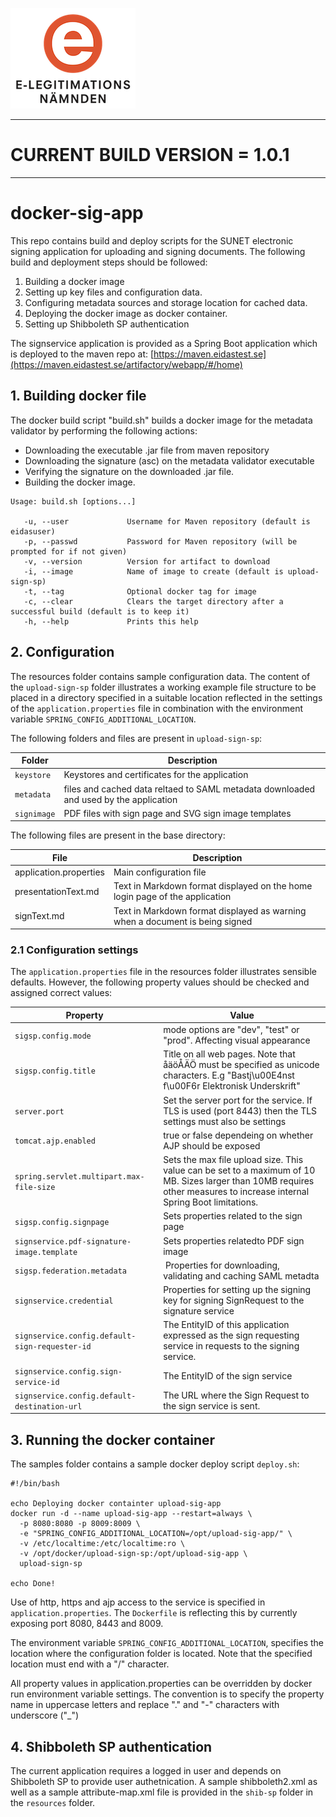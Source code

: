 ![Logo](https://raw.githubusercontent.com/elegnamnden/technical-framework/master/img/eln-logo.png)

---
# CURRENT BUILD VERSION = 1.0.1
---
# docker-sig-app

This repo contains build and deploy scripts for the SUNET electronic signing application for uploading and signing documents. The following build and deployment steps should be followed:

1. Building a docker image
2. Setting up key files and configuration data.
3. Configuring metadata sources  and storage location for cached data.
4. Deploying the docker image as docker container.
5. Setting up Shibboleth SP authentication

The signservice application is provided as a Spring Boot application which is deployed to the maven repo at: [https://maven.eidastest.se](https://maven.eidastest.se/artifactory/webapp/#/home)

## 1. Building docker file

The docker build script "build.sh" builds a docker image for the metadata validator by performing the following actions:

- Downloading the executable .jar file from maven repository
- Downloading the signature (asc) on the metadata validator executable
- Verifying the signature on the downloaded .jar file.
- Building the docker image.

```
Usage: build.sh [options...]

   -u, --user             Username for Maven repository (default is eidasuser)
   -p, --passwd           Password for Maven repository (will be prompted for if not given)
   -v, --version          Version for artifact to download
   -i, --image            Name of image to create (default is upload-sign-sp)
   -t, --tag              Optional docker tag for image
   -c, --clear            Clears the target directory after a successful build (default is to keep it)
   -h, --help             Prints this help
```

## 2. Configuration
The resources folder contains sample configuration data. The content of the `upload-sign-sp` folder illustrates a working example file structure to be placed in a directory specified in a suitable location reflected in the settings of the `application.properties` file in combination with the environment variable `SPRING_CONFIG_ADDITIONAL_LOCATION`.

The following folders and files are present in `upload-sign-sp`:

Folder | Description
--- | ---
`keystore` | Keystores and certificates for the application
`metadata` | files and cached data reltaed to SAML metadata downloaded and used by the application
`signimage` | PDF files with sign page and SVG sign image templates

The following files are present in the base directory:

File | Description
--- | ---
application.properties | Main configuration file
presentationText.md  | Text in Markdown format displayed on the home login page of the application
signText.md  | Text in Markdown format displayed as warning when a document is being signed

### 2.1 Configuration settings
The `application.properties` file in the resources folder illustrates sensible defaults. However, the following property values should be checked and assigned correct values:

Property | Value
--- | ---
`sigsp.config.mode`  |  mode options are "dev", "test" or "prod". Affecting visual appearance
`sigsp.config.title`  |  Title on all web pages. Note that åäöÅÄÖ must be specified as unicode characters. E.g "Bastj\u00E4nst f\u00F6r Elektronisk Underskrift"
`server.port`  |  Set the server port for the service. If TLS is used (port 8443) then the TLS settings must also be settings
`tomcat.ajp.enabled`  |  true or false dependeing on whether AJP should be exposed
`spring.servlet.multipart.max-file-size`  |  Sets the max file upload size. This value can be set to a maximum of 10 MB. Sizes larger than 10MB requires other measures to increase internal Spring Boot limitations.
`sigsp.config.signpage`  |  Sets properties related to the sign page
`signservice.pdf-signature-image.template`  |  Sets properties relatedto PDF sign image
`sigsp.federation.metadata` | Properties for downloading, validating and caching SAML metadta
`signservice.credential`  |  Properties for setting up the signing key for signing SignRequest to the signature service
`signservice.config.default-sign-requester-id`  |  The EntityID of this application expressed as the sign requesting service in requests to the signing service.
`signservice.config.sign-service-id`  |  The EntityID of the sign service  |
`signservice.config.default-destination-url` |  The URL where the Sign Request to the sign service is sent.


## 3. Running the docker container

The samples folder contains a sample docker deploy script `deploy.sh`:

```
#!/bin/bash

echo Deploying docker containter upload-sig-app
docker run -d --name upload-sig-app --restart=always \
  -p 8080:8080 -p 8009:8009 \
  -e "SPRING_CONFIG_ADDITIONAL_LOCATION=/opt/upload-sig-app/" \
  -v /etc/localtime:/etc/localtime:ro \
  -v /opt/docker/upload-sign-sp:/opt/upload-sig-app \
  upload-sign-sp

echo Done!
```

Use of http, https and ajp access to the service is specified in `application.properties`. The `Dockerfile` is reflecting this by currently exposing port 8080, 8443 and 8009.

The environment variable `SPRING_CONFIG_ADDITIONAL_LOCATION`, specifies the location where the configuration folder is located. Note that the specified location must end with a "/" character.

All property values in application.properties can be overridden by docker run environment variable settings. The convention is to specify the property name in uppercase letters and replace "." and "-" characters with underscore ("\_")

## 4. Shibboleth SP authentication

The current application requires a logged in user and depends on Shibboleth SP to provide user authetnication.
A sample shibboleth2.xml as well as a sample attribute-map.xml file is provided in the `shib-sp` folder in the `resources` folder.
